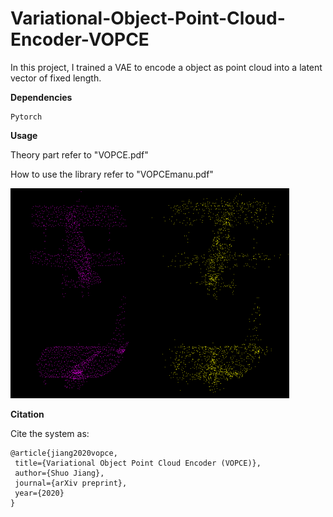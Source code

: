 # Variational-Object-Point-Cloud-Encoder-VOPCE
In this project, I trained a VAE to encode a object as point cloud into a latent vector of fixed length.

**Dependencies**
 ```
Pytorch
```
**Usage**

Theory part refer to "VOPCE.pdf"

How to use the library refer to "VOPCEmanu.pdf"

![image](https://github.com/Bigpig4396/Variational-Object-Point-Cloud-Encoder-VOPCE/blob/master/pic1.png)

**Citation**

 Cite the system as:
 ```
@article{jiang2020vopce,
  title={Variational Object Point Cloud Encoder (VOPCE)},
  author={Shuo Jiang},
  journal={arXiv preprint},
  year={2020}
}
```
